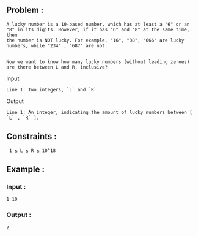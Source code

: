 ## Problem : 
    A lucky number is a 10-based number, which has at least a "6" or an "8" in its digits. However, if it has "6" and "8" at the same time, then
    the number is NOT lucky. For example, "16", "38", "666" are lucky numbers, while "234" , "687" are not.


    Now we want to know how many lucky numbers (without leading zeroes) are there between L and R, inclusive?


Input

    Line 1: Two integers, `L` and `R`.
Output

    Line 1: An integer, indicating the amount of lucky numbers between [ `L` , `R` ].

## Constraints :
     1 ≤ L ≤ R ≤ 10^18
## Example :

### Input :
    1 10
### Output :
    2